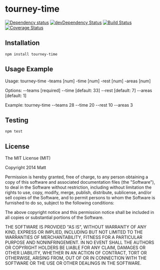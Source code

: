 # tourney-time

[![Dependency status](https://david-dm.org/duereg/tourney-time.svg)](https://david-dm.org/duereg/tourney-time)
[![devDependency Status](https://david-dm.org/duereg/tourney-time/dev-status.svg)](https://david-dm.org/duereg/tourney-time#info=devDependencies)
[![Build Status](https://secure.travis-ci.org/duereg/tourney-time.svg?branch=master)](https://travis-ci.org/duereg/tourney-time)
[![Coverage Status](https://img.shields.io/coveralls/duereg/tourney-time.svg)](https://coveralls.io/r/duereg/tourney-time)
<!--
[![NPM](https://nodei.co/npm/tourney-time.svg)](https://npmjs.org/package/tourney-time)
 -->
## Installation

    npm install tourney-time

## Usage Example

  Usage: tourney-time -teams [num] -time [num] -rest [num] -areas [num]

Options:
  --teams  [required]
  --time   [default: 33]
  --rest   [default: 7]
  --areas  [default: 1]

  Example: tourney-time --teams 28 --time 20 --rest 10 --areas 3

## Testing

    npm test

## License

The MIT License (MIT)

Copyright 2014 Matt

Permission is hereby granted, free of charge, to any person obtaining a copy
of this software and associated documentation files (the "Software"), to deal
in the Software without restriction, including without limitation the rights
to use, copy, modify, merge, publish, distribute, sublicense, and/or sell
copies of the Software, and to permit persons to whom the Software is
furnished to do so, subject to the following conditions:

The above copyright notice and this permission notice shall be included in
all copies or substantial portions of the Software.

THE SOFTWARE IS PROVIDED "AS IS", WITHOUT WARRANTY OF ANY KIND, EXPRESS OR
IMPLIED, INCLUDING BUT NOT LIMITED TO THE WARRANTIES OF MERCHANTABILITY,
FITNESS FOR A PARTICULAR PURPOSE AND NONINFRINGEMENT. IN NO EVENT SHALL THE
AUTHORS OR COPYRIGHT HOLDERS BE LIABLE FOR ANY CLAIM, DAMAGES OR OTHER
LIABILITY, WHETHER IN AN ACTION OF CONTRACT, TORT OR OTHERWISE, ARISING FROM,
OUT OF OR IN CONNECTION WITH THE SOFTWARE OR THE USE OR OTHER DEALINGS IN
THE SOFTWARE.
